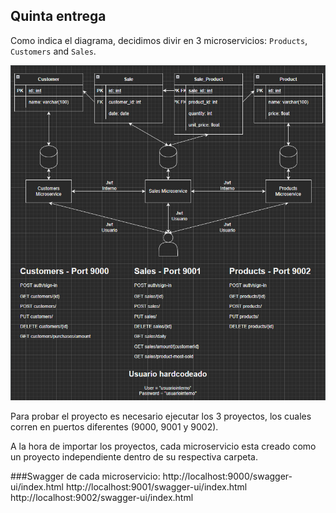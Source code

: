 ## Quinta entrega

Como indica el diagrama, decidimos divir en 3 microservicios: `Products`, `Customers` and `Sales`.

![diagrama](https://github.com/ezequielcinalli/tpe-arquitecturas-web/blob/main/TP5/TP5.png)

Para probar el proyecto es necesario ejecutar los 3 proyectos, los cuales corren en puertos diferentes (9000, 9001 y 9002).

A la hora de importar los proyectos, cada microservicio esta creado como un proyecto independiente dentro de su respectiva carpeta.

###Swagger de cada microservicio:
http://localhost:9000/swagger-ui/index.html
http://localhost:9001/swagger-ui/index.html
http://localhost:9002/swagger-ui/index.html
